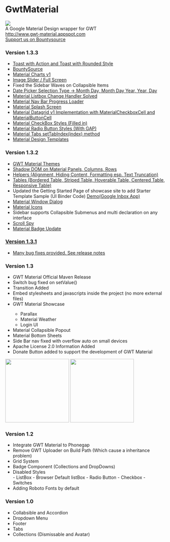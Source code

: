 # GwtMaterial

<img src="http://gwt-material.appspot.com/bin/ic_gwt_logo.png" />
<br/>
A Google Material Design wrapper for GWT <br>
<a href="www.gwt-material.appspot.com">http://www.gwt-material.appspot.com</a><br/>
<a href="https://www.bountysource.com/teams/gwtmaterialdesign/members"> Support us on Bountysource </a>

<h3>Version 1.3.3</h3>
<ul>
 <li><a href="http://gwt-material.appspot.com/#dialogs" >Toast with Action and Toast with Rounded Style </a></li>
 <li><a href="https://www.bountysource.com/teams/gwtmaterialdesign" >BountySource </a></li>
 <li><a href="http://gwt-material.appspot.com/#charts" >Material Charts v1 </a></li>
 <li><a href="http://gwt-material.appspot.com/#media" >Image Slider / Full Screen  </a></li>
 <li>Fixed the Sidebar Waves on Collapsible Items</li>
 <li><a href="http://gwt-material.appspot.com/#forms" >Date Picker Selection Type -> Month Day, Month Day Year, Year, Day </a></li>
 <li><a href="http://gwt-material.appspot.com/#forms">Material Listbox Change Handler Solved</a></li>
 <li><a href="http://gwt-material.appspot.com/#loaders">Material Nav Bar Progress Loader</a></li>
 <li><a href="http://gwt-material.appspot.com/#showcase">Material Splash Screen</a></li>
 <li><a href="http://gwt-material.appspot.com/#datagrid">Material Datagrid v1 Implementation with MaterialCheckboxCell and MaterialButtonCell</a></li>
 <li><a href="http://gwt-material.appspot.com/#forms">Material CheckBox Styles (Filled in)</a></li>
 <li><a href="http://gwt-material.appspot.com/#forms">Material Radio Button Styles (With GAP)</a></li>
 <li><a href="http://gwt-material.appspot.com/#tabs">Material Tabs setTabIndex(index) method</a></li>
 <li><a href="http://gwt-material.appspot.com/#templates">Material Design Templates</a></li>
</ul>

<h3>Version 1.3.2</h3>
<ul>
 <li><a href="http://gwt-material.appspot.com/#theme" >GWT Material Themes</a></li>
 <li><a href="http://gwt-material.appspot.com/#shadow">Shadow DOM on Material Panels, Columns, Rows</a></li>
 <li><a href="http://gwt-material.appspot.com/#helper">Helpers (Alignment, Hiding Content, Formatting esp. Text Truncation)</a></li>
 <li><a href="http://gwt-material.appspot.com/#table">Tables (Bordered Table, Striped Table, Hoverable Table, Centered Table, Responsive Table)</a></li>
 <li>Updated the Getting Started Page of showcase site to add Starter Template Sample (UI Binder Code) <a href="http://gwt-material-starter.appspot.com">Demo(Google Inbox App)</a></li>
 <li><a href="http://gwt-material.appspot.com/#dialogs">Material Window Dialog</a></li>
 <li><a href="http://gwt-material.appspot.com/#icons">Material Icons</a></li>
 <li>Sidebar supports Collapsible Submenus and multi declaration on any interface</li>
 <li><a href="http://gwt-material.appspot.com/#scrollspy">Scroll Spy</li></li>
 <li><a href="http://gwt-material.appspot.com/#badges">Material Badge Update</li></li>
</ul>
<h3>Version 1.3.1</h3>
<ul>
 <li>Many bug fixes provided. <a href='https://github.com/GwtMaterialDesign/gwt-material/releases/tag/gwt-material-1.3.1'>See release notes</a></li>
</ul>
<h3>Version 1.3</h3>
<ul>
<li>GWT Material Official Maven Release</li>
<li>Switch bug fixed on setValue()</li>
<li>Transition Added</li>
<li>Embed stylesheets and javascripts inside the project (no more external files)</li>
<li>GWT Material Showcase</li>
	<ul>
		<li>Parallax</li>
		<li>Material Weather</li>
		<li>Login UI</li>
	</ul>
</li>
<li>Material Collapsible Popout</li>
<li>Material Bottom Sheets</li>
<li>Side Bar nav fixed with overflow auto on small devices</li>
<li>Apache License 2.0  Information Added</li>
<li>Donate Button added to support the development of GWT Material</li>
</ul>
<img src="http://gwt-material.appspot.com/bin/weather.gif" width="200px"/>
<img src="http://gwt-material.appspot.com/bin/parallax.gif" width="200px"/>

<h3>Version 1.2</h3>
<ul>
<li>Integrate GWT Material to Phonegap</li>
<li>Remove GWT Uploader on Build Path (Which cause a inheritance problem)</li>
<li>Grid System</li>
<li>Badge Component (Collections and DropDowns)</li>
<li>Disabled Styles</li>
 - ListBox
 - Browser Default listBox
 - Radio Button
 - Checkbox
 - Switches
<li>Adding Roboto Fonts by default</li>
</ul>

<h3>Version 1.0 </h3>
<ul>
<li>Collabsible and Accordion</li>
<li>Dropdown Menu</li>
<li>Footer</li>
<li>Tabs</li>
<li>Collections (Dismissable and Avatar)</li>
</ul>
